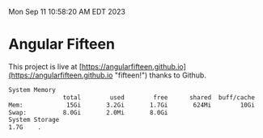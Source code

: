 Mon Sep 11 10:58:20 AM EDT 2023

# Angular Fifteen


This project is live at [https://angularfifteen.github.io](https://angularfifteen.github.io "fifteen!") thanks to Github.

```bash
System Memory
               total        used        free      shared  buff/cache   available
Mem:            15Gi       3.2Gi       1.7Gi       624Mi        10Gi        10Gi
Swap:          8.0Gi       2.0Mi       8.0Gi
System Storage
1.7G	.
